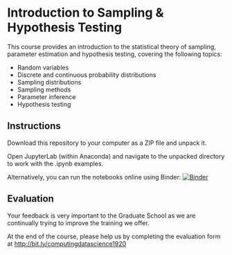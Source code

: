 # Introduction to Sampling & Hypothesis Testing

This course provides an introduction to the statistical theory of sampling, parameter estimation and hypothesis testing, covering the following topics:

- Random variables
- Discrete and continuous probability distributions
- Sampling distributions
- Sampling methods
- Parameter inference
- Hypothesis testing


## Instructions
Download this repository to your computer as a ZIP file and unpack it.

Open JupyterLab (within Anaconda) and navigate to the unpacked directory to work with the .ipynb examples.

Alternatively, you can run the notebooks online using Binder: [![Binder](https://mybinder.org/badge_logo.svg)](https://mybinder.org/v2/gh/johnpinney/sampling_and_hypothesis_testing/master)


## Evaluation

Your feedback is very important to the Graduate School as we are continually trying to improve the training we offer.

At the end of the course, please help us by completing the evaluation form at
http://bit.ly/computingdatascience1920
